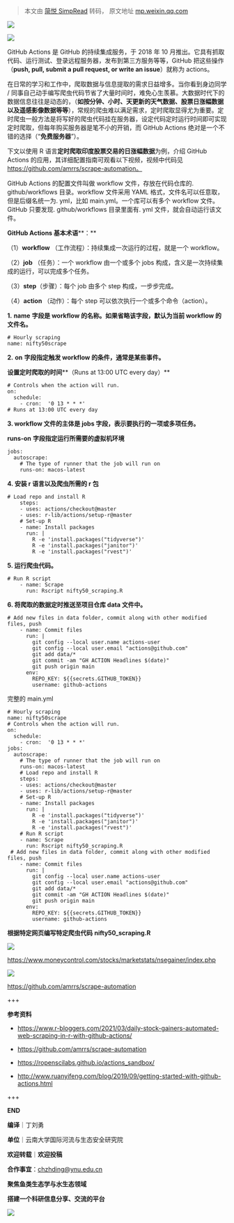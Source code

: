 > 本文由 [简悦 SimpRead](http://ksria.com/simpread/) 转码， 原文地址 [mp.weixin.qq.com](https://mp.weixin.qq.com/s?src=11×tamp=1622735325&ver=3108&signature=dqv36uFleBJ6v1EEAo5OK41IHqRSYiXhLqTLqhGj-2J3kmrW47alFwiXqUNR2h284Orslkcbxn*bRPuJpNQlJ6DuPUF8ghMvxVkYTo3rnOIvL4GsJPYPXfEK5CIxOut7&new=1)

![](https://mmbiz.qpic.cn/sz_mmbiz_gif/KTBIicBlcWJESh7lvPX1UtOCb7aJHRYHbrv7nfOzvCx85zFU1I3TrMqnmDelpUenRssFWCBd8ssiaeazYibm2Jd3g/640?wx_fmt=gif)

![](https://mmbiz.qpic.cn/sz_mmbiz_jpg/KTBIicBlcWJGn2yW5WIZKsfucibS77GdwwevR5o5kxj6xoty4BvKO055V57jnJpbuzUlcDhzetnksgUedDeEmM4Q/640?wx_fmt=jpeg)

GitHub Actions 是 GitHub 的持续集成服务，于 2018 年 10 月推出。它具有抓取代码、运行测试、登录远程服务器，发布到第三方服务等等，GitHub 把这些操作（**push, pull, submit a pull request, or write an issue**）就称为 actions。

在日常的学习和工作中，爬取数据与信息提取的需求日益增多。当你看到身边同学 / 同事自己动手编写爬虫代码节省了大量时间时，难免心生羡慕。大数据时代下的数据信息往往是动态的，（**如按分钟、小时、天更新的****天气数据、股票日涨幅****数据以及遥感影像数据等等**），常规的爬虫难以满足需求，定时爬取显得尤为重要。定时爬虫一般方法是将写好的爬虫代码挂在服务器，设定代码定时运行时间即可实现定时爬取，但每年购买服务器是笔不小的开销，而 GitHub Actions 绝对是一个不错的选择（“**免费服务器**”）。

下文以使用 R 语言**定时爬取印度股票交易的日涨幅数据**为例，介绍 GitHub Actions 的应用，其详细配置指南可观看以下视频，视频中代码见 https://github.com/amrrs/scrape-automation。

GitHub Actions 的配置文件叫做 workflow 文件，存放在代码仓库的. github/workflows 目录。workflow 文件采用 YAML 格式，文件名可以任意取，但是后缀名统一为. yml，比如 main.yml。一个库可以有多个 workflow 文件。GitHub 只要发现. github/workflows 目录里面有. yml 文件，就会自动运行该文件。

**GitHub Actions 基本术语****：**

（1）**workflow** （工作流程）：持续集成一次运行的过程，就是一个 workflow。

（2）**job** （任务）：一个 workflow 由一个或多个 jobs 构成，含义是一次持续集成的运行，可以完成多个任务。

（3）**step**（步骤）：每个 job 由多个 step 构成，一步步完成。

（4）**action** （动作）：每个 step 可以依次执行一个或多个命令（action）。

**1.** **name** **字段是 workflow 的名称。如果省略该字段，默认为当前 workflow 的文件名。**

```
# Hourly scraping
name: nifty50scrape
```

**2.** **on** **字段指定触发 workflow 的条件，通常是某些事件。**

**设置定时爬取的时间****（Runs at 13:00 UTC every day）**

```
# Controls when the action will run.
on:
  schedule:
    - cron:  '0 13 * * *'
# Runs at 13:00 UTC every day
```

**3. workflow 文件的主体是 jobs 字段，表示要执行的一项或多项任务。**  

**runs-on** **字段指定运行所需要的虚拟机环境**

```
jobs: 
  autoscrape:
    # The type of runner that the job will run on
    runs-on: macos-latest
```

**4. 安装 r 语言以及爬虫所需的 r 包**  

```
# Load repo and install R
    steps:
    - uses: actions/checkout@master
    - uses: r-lib/actions/setup-r@master
    # Set-up R
    - name: Install packages
      run: |
        R -e 'install.packages("tidyverse")'
        R -e 'install.packages("janitor")'
        R -e 'install.packages("rvest")'
```

**5. 运行爬虫代码。**  

```
# Run R script
    - name: Scrape
      run: Rscript nifty50_scraping.R
```

**6. 将爬取的数据定时推送至项目仓库 data 文件中。**  

```
# Add new files in data folder, commit along with other modified files, push
    - name: Commit files
      run: |
        git config --local user.name actions-user
        git config --local user.email "actions@github.com"
        git add data/* 
        git commit -am "GH ACTION Headlines $(date)"
        git push origin main
      env:
        REPO_KEY: ${{secrets.GITHUB_TOKEN}}
        username: github-actions
```

完整的 main.yml

```
# Hourly scraping
name: nifty50scrape
# Controls when the action will run.
on:
  schedule:
    - cron:  '0 13 * * *'
jobs: 
  autoscrape:
    # The type of runner that the job will run on
    runs-on: macos-latest
    # Load repo and install R
    steps:
    - uses: actions/checkout@master
    - uses: r-lib/actions/setup-r@master
    # Set-up R
    - name: Install packages
      run: |
        R -e 'install.packages("tidyverse")'
        R -e 'install.packages("janitor")'
        R -e 'install.packages("rvest")'
    # Run R script
    - name: Scrape
      run: Rscript nifty50_scraping.R
 # Add new files in data folder, commit along with other modified files, push
    - name: Commit files
      run: |
        git config --local user.name actions-user
        git config --local user.email "actions@github.com"
        git add data/*
        git commit -am "GH ACTION Headlines $(date)"
        git push origin main
      env:
        REPO_KEY: ${{secrets.GITHUB_TOKEN}}
        username: github-actions
```

**根据特定网页编写特定爬虫代码** **nifty50_scraping.R**

![](https://mmbiz.qpic.cn/sz_mmbiz_jpg/KTBIicBlcWJGn2yW5WIZKsfucibS77GdwwCFSmPZicwuOLDJrVicDG2Jf5hpMnjJzXgfvpH7GsmV0cXicvDvibPYqByQ/640?wx_fmt=jpeg)

https://www.moneycontrol.com/stocks/marketstats/nsegainer/index.php

![](https://mmbiz.qpic.cn/sz_mmbiz_png/KTBIicBlcWJGn2yW5WIZKsfucibS77GdwwRI3rl5o1AYGQW6BHrTYib82CAqpsDic9HKoiaJVd1NNXUOdEPukwxd5xA/640?wx_fmt=png)

https://github.com/amrrs/scrape-automation

+++  

**参考资料**

*   https://www.r-bloggers.com/2021/03/daily-stock-gainers-automated-web-scraping-in-r-with-github-actions/
    
*   https://github.com/amrrs/scrape-automation
    
*   https://ropenscilabs.github.io/actions_sandbox/
    
*   http://www.ruanyifeng.com/blog/2019/09/getting-started-with-github-actions.html
    

+++

  

  

  

  

**END**

**编译**｜丁刘勇  

**单位**｜云南大学国际河流与生态安全研究院

**欢迎转载**｜**欢迎投稿**

**合作事宜**：chzhding@ynu.edu.cn

**聚焦鱼类生态学与水生态领域**

**搭建一个科研信息分享、交流的平台**

![](https://mmbiz.qpic.cn/sz_mmbiz_jpg/KTBIicBlcWJHzd2yFNTBqjrgd96QiaG1CQ2zROqzUicZOm3L1ob4ZgcfL6rpl54xIRkVac86YhyBUsRqIGHj3orxg/640?wx_fmt=jpeg)